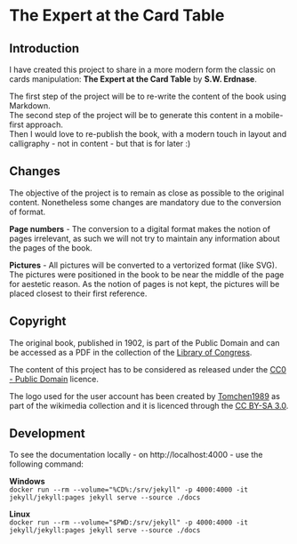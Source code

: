 # The Expert at the Card Table

## Introduction

I have created this project to share in a more modern form the classic on cards manipulation: **The Expert at the Card Table** by **S.W. Erdnase**.

The first step of the project will be to re-write the content of the book using Markdown.  
The second step of the project will be to generate this content in a mobile-first approach.  
Then I would love to re-publish the book, with a modern touch in layout and calligraphy - not in content - but that is for later :)

## Changes

The objective of the project is to remain as close as possible to the original content. Nonetheless some changes are mandatory due to the conversion of format.

**Page numbers** - The conversion to a digital format makes the notion of pages irrelevant, as such we will not try to maintain any information about the pages of the book.

**Pictures** - All pictures will be converted to a vertorized format (like SVG). The pictures were positioned in the book to be near the middle of the page for aestetic reason. As the notion of pages is not kept, the pictures will be placed closest to their first reference.

## Copyright

The original book, published in 1902, is part of the Public Domain and can be accessed as a PDF in the collection of the [Library of Congress](https://www.loc.gov/item/34011788/).

The content of this project has to be considered as released under the [CC0 - Public Domain](https://creativecommons.org/publicdomain/zero/1.0/) licence.

The logo used for the user account has been created by [Tomchen1989](https://commons.wikimedia.org/wiki/User:Tomchen1989) as part of the wikimedia collection and it is licenced through the [CC BY-SA 3.0](https://creativecommons.org/licenses/by-sa/3.0/deed.en).

## Development

To see the documentation locally - on http://localhost:4000 - use the following command:

**Windows**  
`docker run --rm --volume="%CD%:/srv/jekyll" -p 4000:4000 -it jekyll/jekyll:pages jekyll serve --source ./docs`

**Linux**  
`docker run --rm --volume="$PWD:/srv/jekyll" -p 4000:4000 -it jekyll/jekyll:pages jekyll serve --source ./docs`
